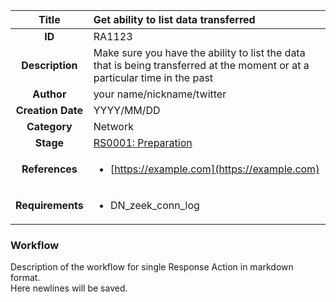 | Title                       | Get ability to list data transferred         |
|:---------------------------:|:--------------------|
| **ID**                      | RA1123            |
| **Description**             | Make sure you have the ability to list the data that is being transferred at the moment or at a particular time in the past   |
| **Author**                  | your name/nickname/twitter        |
| **Creation Date**           | YYYY/MM/DD |
| **Category**                | Network      |
| **Stage**                   |[RS0001: Preparation](../Response_Stages/RS0001.md)| 
| **References** |<ul><li>[https://example.com](https://example.com)</li></ul>|
| **Requirements** |<ul><li>DN_zeek_conn_log</li></ul>|

### Workflow

Description of the workflow for single Response Action in markdown format.  
Here newlines will be saved.
